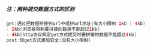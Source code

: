 ##### 注：两种提交数据方式的区别

```java
get:通过把数据拼接到url中组拼url地址(有大小限制 1kb | 4kb)
- 1kb[浏览器限制要拼接的数据不能超过1kb]
- 4kb[http协议规定get方式提交时要拼接的数据不能超过4kb]
post:较get方式更加安全(没有大小限制)
```





